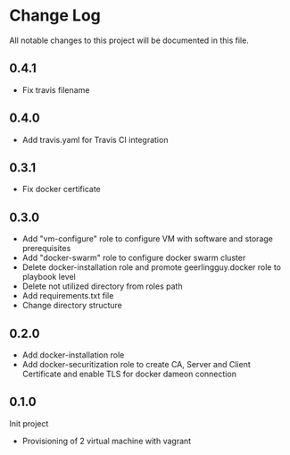 
# Change Log
All notable changes to this project will be documented in this file.

## 0.4.1
- Fix travis filename
## 0.4.0
- Add travis.yaml for Travis CI integration
## 0.3.1
- Fix docker certificate
## 0.3.0
- Add "vm-configure" role to configure VM with software and storage prerequisites
- Add "docker-swarm" role to configure docker swarm cluster
- Delete docker-installation role and promote geerlingguy.docker role to playbook level
- Delete not utilized directory from roles path
- Add requirements.txt file
- Change directory structure
## 0.2.0
- Add docker-installation role
- Add docker-securitization role to create CA, Server and Client Certificate and enable TLS for docker dameon connection 
## 0.1.0
Init project
- Provisioning of 2 virtual machine with vagrant

